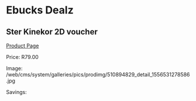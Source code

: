 
# Ebucks Dealz
## Ster Kinekor 2D voucher
[Product Page](https://www.ebucks.com/web/shop/productSelected.do?prodId=510894829&catId=227677169)

Price: R79.00

Image: /web/cms/system/galleries/pics/prodimg/510894829_detail_1556531278586.jpg

Savings: 


	
